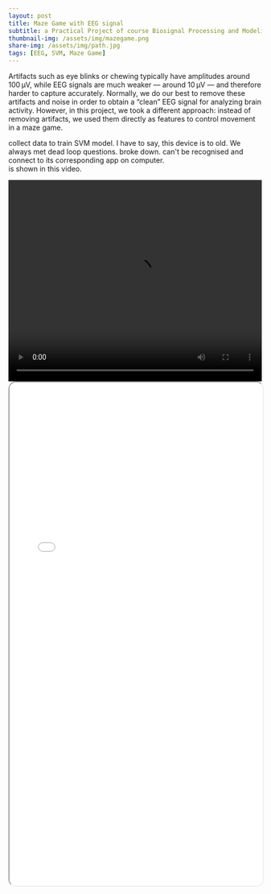 ```yaml
---
layout: post
title: Maze Game with EEG signal
subtitle: a Practical Project of course Biosignal Processing and Modeling_SS2024
thumbnail-img: /assets/img/mazegame.png
share-img: /assets/img/path.jpg
tags: [EEG, SVM, Maze Game]
---
```


Artifacts such as eye blinks or chewing typically have amplitudes around 100 μV, while EEG signals are much weaker — around 10 μV — and therefore harder to capture accurately. Normally, we do our best to remove these artifacts and noise in order to obtain a “clean” EEG signal for analyzing brain activity. However, in this project, we took a different approach: instead of removing artifacts, we used them directly as features to control movement in a maze game. 

collect data to train SVM model. 
I have to say, this device is to old. We always met dead loop questions. broke down. can't be recognised and connect to its corresponding app on computer.  
is shown in this video. 

<center>
<video width="100%" height="400" controls>
  <source src="/assets/vid/mazegame1.mp4" type="video/mp4">
  Your browser does not support the video tag.
</video>
</center>

<iframe 
  src="/assets/pdf/maze_game_EEG_17072024.pdf" 
  width="100%" 
  height="1000px" 
  style="border-radius: 15px;">
</iframe>
